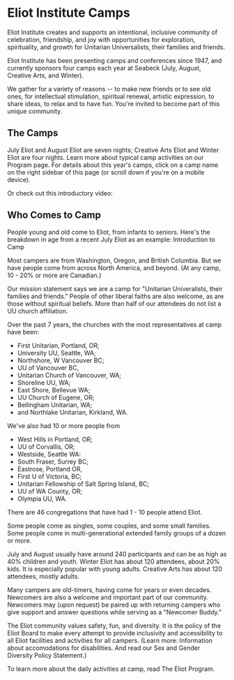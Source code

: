 # Eliot Institute Camps

Eliot Institute creates and supports an intentional, inclusive community of celebration, friendship, and joy with opportunities for exploration, spirituality, and growth for Unitarian Universalists, their families and friends.

Eliot Institute has been presenting camps and conferences since 1947, and currently sponsors four camps each year at Seabeck (July, August, Creative Arts, and Winter). 

We gather for a variety of reasons -- to make new friends or to see old ones, for intellectual stimulation, spiritual renewal, artistic expression, to share ideas, to relax and to have fun. You're invited to become part of this unique community.

## The Camps

July Eliot and August Eliot are seven nights; Creative Arts Eliot and Winter Eliot are four nights. Learn more about typical camp activities on our Program page. For details about this year's camps, click on a camp name on the right sidebar of this page (or scroll down if you're on a mobile device).

Or check out this introductory video:

## Who Comes to Camp

People young and old come to Eliot, from infants to seniors. Here's the breakdown in age from a recent July Eliot as an example: 
Introduction to Camp

Most campers are from Washington, Oregon, and British Columbia. But we have people come from across North America, and beyond. (At any camp, 10 - 20% or more are Canadian.)

Our mission statement says we are a camp for "Unitarian Univeralists, their families and friends." People of other liberal faiths are also welcome, as are those without spiritual beliefs. More than half of our attendees do not list a UU church affiliation. 

Over the past 7 years, the churches with the most representatives at camp have been: 
- First Unitarian, Portland, OR; 
- University UU, Seattle, WA; 
- Northshore, W Vancouver BC; 
- UU of Vancouver BC, 
- Unitarian Church of Vancouver, WA; 
- Shoreline UU, WA; 
- East Shore, Bellevue WA; 
- UU Church of Eugene, OR; 
- Bellingham Unitarian, WA; 
- and Northlake Unitarian, Kirkland, WA.

We've also had 10 or more people from 
- West Hills in Portland, OR; 
- UU of Corvallis, OR; 
- Westside, Seattle WA: 
- South Fraser, Surrey BC; 
- Eastrose, Portland OR, 
- First U of Victoria, BC; 
- Unitarian Fellowship of Salt Spring Island, BC; 
- UU of WA County, OR; 
- Olympia UU, WA.

There are 46 congregations that have had 1 - 10 people attend Eliot.

Some people come as singles, some couples, and some small families. Some people come in multi-generational extended family groups of a dozen or more.

July and August usually have around 240 participants and can be as high as 40% children and youth. Winter Eliot has about 120 attendees, about 20% kids. It is especially popular with young adults. Creative Arts has about 120 attendees, mostly adults.  

Many campers are old-timers, having come for years or even decades. Newcomers are also a welcome and important part of our community. Newcomers may (upon request) be paired up with returning campers who give support and answer questions while serving as a "Newcomer Buddy."

The Eliot community values safety, fun, and diversity. It is the policy of the Eliot Board to make every attempt to provide inclusivity and accessibility to all Eliot facilities and activities for all campers. (Learn more: Information about accomodations for disabilities. And read our Sex and Gender Diversity Policy Statement.)

To learn more about the daily activities at camp, read The Eliot Program.
